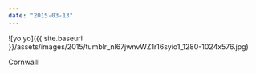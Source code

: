 ```yaml
---
date: "2015-03-13"
---
```


![yo yo]({{ site.baseurl }}/assets/images/2015/tumblr_nl67jwnvWZ1r16syio1_1280-1024x576.jpg)

Cornwall!
